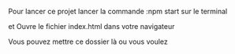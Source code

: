 Pour lancer ce projet
lancer la commande :npm start sur le terminal

et Ouvre le fichier index.html dans votre navigateur

Vous pouvez mettre ce dossier là ou vous voulez

